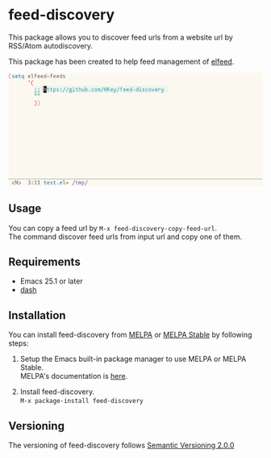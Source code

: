 # feed-discovery
This package allows you to discover feed urls from a website url by
RSS/Atom autodiscovery.

This package has been created to help feed management of
[elfeed](https://github.com/skeeto/elfeed).

![demo](./demo.gif)

## Usage

You can copy a feed url by `M-x feed-discovery-copy-feed-url`.  
The command discover feed urls from input url and copy one of them.

## Requirements

- Emacs 25.1 or later
- [dash](https://github.com/magnars/dash.el)

## Installation

You can install feed-discovery from [MELPA](https://melpa.org/#/) or
[MELPA Stable](https://stable.melpa.org/#/) by following steps:

1. Setup the Emacs built-in package manager to use MELPA or MELPA Stable.  
   MELPA's documentation is [here](https://github.com/melpa/melpa#usage).

2. Install feed-discovery.  
   `M-x package-install feed-discovery`

## Versioning

The versioning of feed-discovery follows [Semantic Versioning 2.0.0](https://semver.org/spec/v2.0.0.html)
